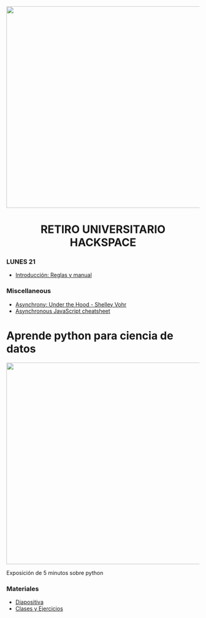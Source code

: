 <div align="center">

  <img src="https://multimedia.larepublica.pe/660x392/larepublica/imagen/2017/08/13/noticia-hackspace.jpg" width="525"/>
  
  # RETIRO UNIVERSITARIO HACKSPACE
  
</div>

### LUNES 21

- [Introducción: Reglas y manual](https://docs.google.com/presentation/d/14sR3XbK1vr3I6JtuS9p6rHjVkNAX3xTwhncVDFFTJkc/edit?fbclid=IwAR37cGT92DwPnu4-98ayK3cej3xTqzQVCd6h-ocnwEX8OwtNSyOruPXzWoo#slide=id.g4ca257a39b_0_34)



### Miscellaneous

- [Asynchrony: Under the Hood - Shelley Vohr](https://www.youtube.com/watch?v=SrNQS8J67zc&t=59s)
- [Asynchronous JavaScript cheatsheet](https://github.com/frontarm/async-javascript-cheatsheet)


# Aprende python para ciencia de datos
<img src="https://i.ibb.co/hVPqFtn/aprende-python-para-cienca-de-datos.png" width="525"/>

Exposición de 5 minutos sobre python 



###  Materiales
- [Diapositiva](https://www.youtube.com/watch?v=SrNQS8J67zc&t=59s)
- [Clases y Ejercicios](https://drive.google.com/drive/folders/1cZUfaEqS4Fc3W1C7Vpwphdrji-wqfBqz?usp=sharing) 
